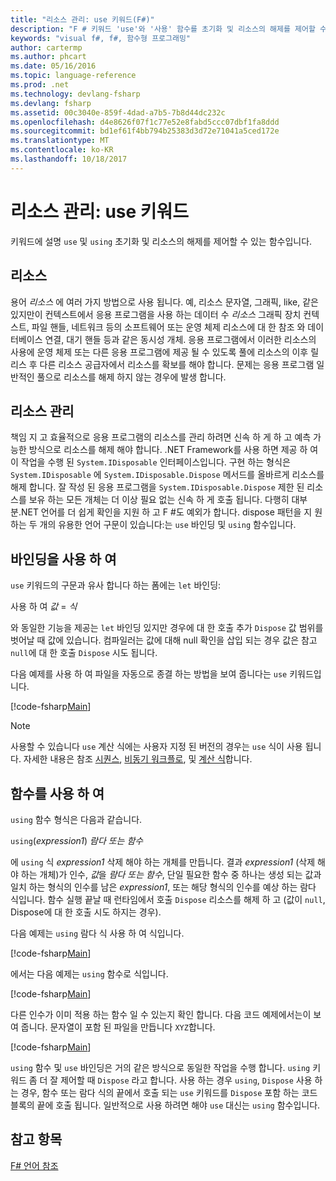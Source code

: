 ```yaml
---
title: "리소스 관리: use 키워드(F#)"
description: "F # 키워드 'use'와 '사용' 함수를 초기화 및 리소스의 해제를 제어할 수 있는 방법을 알아봅니다."
keywords: "visual f#, f#, 함수형 프로그래밍"
author: cartermp
ms.author: phcart
ms.date: 05/16/2016
ms.topic: language-reference
ms.prod: .net
ms.technology: devlang-fsharp
ms.devlang: fsharp
ms.assetid: 00c3040e-859f-4dad-a7b5-7b8d44dc232c
ms.openlocfilehash: d4e8626f07f1c77e52e8fabd5ccc07dbf1fa8ddd
ms.sourcegitcommit: bd1ef61f4bb794b25383d3d72e71041a5ced172e
ms.translationtype: MT
ms.contentlocale: ko-KR
ms.lasthandoff: 10/18/2017
---
```

# <a name="resource-management-the-use-keyword"></a>리소스 관리: use 키워드

키워드에 설명 `use` 및 `using` 초기화 및 리소스의 해제를 제어할 수 있는 함수입니다.

## <a name="resources"></a>리소스
용어 *리소스* 에 여러 가지 방법으로 사용 됩니다. 예, 리소스 문자열, 그래픽, like, 같은 있지만이 컨텍스트에서 응용 프로그램을 사용 하는 데이터 수 *리소스* 그래픽 장치 컨텍스트, 파일 핸들, 네트워크 등의 소프트웨어 또는 운영 체제 리소스에 대 한 참조 와 데이터베이스 연결, 대기 핸들 등과 같은 동시성 개체. 응용 프로그램에서 이러한 리소스의 사용에 운영 체제 또는 다른 응용 프로그램에 제공 될 수 있도록 풀에 리소스의 이후 릴리스 후 다른 리소스 공급자에서 리소스를 확보를 해야 합니다. 문제는 응용 프로그램 일반적인 풀으로 리소스를 해제 하지 않는 경우에 발생 합니다.

## <a name="managing-resources"></a>리소스 관리
책임 지 고 효율적으로 응용 프로그램의 리소스를 관리 하려면 신속 하 게 하 고 예측 가능한 방식으로 리소스를 해제 해야 합니다. .NET Framework를 사용 하면 제공 하 여이 작업을 수행 된 `System.IDisposable` 인터페이스입니다. 구현 하는 형식은 `System.IDisposable` 에 `System.IDisposable.Dispose` 메서드를 올바르게 리소스를 해제 합니다. 잘 작성 된 응용 프로그램을 `System.IDisposable.Dispose` 제한 된 리소스를 보유 하는 모든 개체는 더 이상 필요 없는 신속 하 게 호출 됩니다. 다행히 대부분.NET 언어를 더 쉽게 확인을 지원 하 고 F #도 예외가 합니다. dispose 패턴을 지 원하는 두 개의 유용한 언어 구문이 있습니다:는 `use` 바인딩 및 `using` 함수입니다.

## <a name="use-binding"></a>바인딩을 사용 하 여
`use` 키워드의 구문과 유사 합니다 하는 폼에는 `let` 바인딩:

사용 하 여 *값* = *식*

와 동일한 기능을 제공는 `let` 바인딩 있지만 경우에 대 한 호출 추가 `Dispose` 값 범위를 벗어날 때 값에 있습니다. 컴파일러는 값에 대해 null 확인을 삽입 되는 경우 값은 참고 `null`에 대 한 호출 `Dispose` 시도 됩니다.

다음 예제를 사용 하 여 파일을 자동으로 종결 하는 방법을 보여 줍니다는 `use` 키워드입니다.

[!code-fsharp[Main](../../../samples/snippets/fsharp/lang-ref-2/snippet6301.fs)]

>[!NOTE]
사용할 수 있습니다 `use` 계산 식에는 사용자 지정 된 버전의 경우는 `use` 식이 사용 됩니다. 자세한 내용은 참조 [시퀀스](sequences.md), [비동기 워크플로](asynchronous-workflows.md), 및 [계산 식](computation-expressions.md)합니다.


## <a name="using-function"></a>함수를 사용 하 여
`using` 함수 형식은 다음과 같습니다.

`using`(*expression1*) *람다 또는 함수*

에 `using` 식 *expression1* 삭제 해야 하는 개체를 만듭니다. 결과 *expression1* (삭제 해야 하는 개체)가 인수, *값*을 *람다 또는 함수*, 단일 필요한 함수 중 하나는 생성 되는 값과 일치 하는 형식의 인수를 남은 *expression1*, 또는 해당 형식의 인수를 예상 하는 람다 식입니다. 함수 실행 끝날 때 런타임에서 호출 `Dispose` 리소스를 해제 하 고 (값이 `null`, Dispose에 대 한 호출 시도 하지는 경우).

다음 예제는 `using` 람다 식 사용 하 여 식입니다.

[!code-fsharp[Main](../../../samples/snippets/fsharp/lang-ref-2/snippet6302.fs)]

에서는 다음 예제는 `using` 함수로 식입니다.

[!code-fsharp[Main](../../../samples/snippets/fsharp/lang-ref-2/snippet6303.fs)]

다른 인수가 이미 적용 하는 함수 일 수 있는지 확인 합니다. 다음 코드 예제에서는이 보여 줍니다. 문자열이 포함 된 파일을 만듭니다 `XYZ`합니다.

[!code-fsharp[Main](../../../samples/snippets/fsharp/lang-ref-2/snippet6304.fs)]

`using` 함수 및 `use` 바인딩은 거의 같은 방식으로 동일한 작업을 수행 합니다. `using` 키워드 좀 더 잘 제어할 때 `Dispose` 라고 합니다. 사용 하는 경우 `using`, `Dispose` 사용 하는 경우, 함수 또는 람다 식의 끝에서 호출 되는 `use` 키워드를 `Dispose` 포함 하는 코드 블록의 끝에 호출 됩니다. 일반적으로 사용 하려면 해야 `use` 대신는 `using` 함수입니다.


## <a name="see-also"></a>참고 항목
[F# 언어 참조](index.md)
